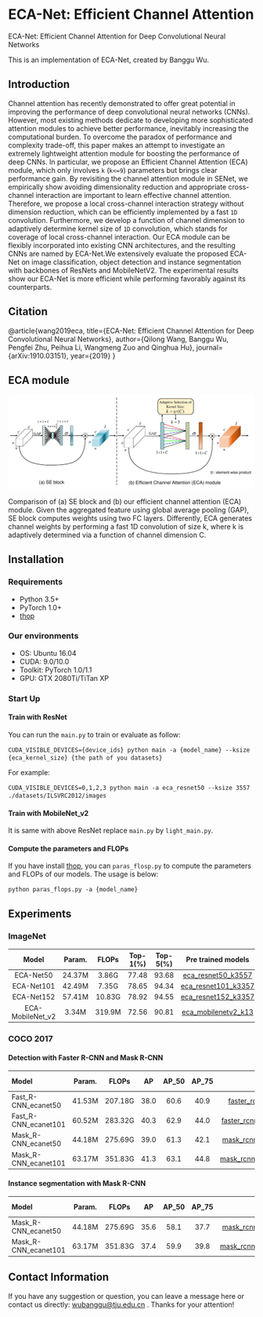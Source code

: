 # ECA-Net: Efficient Channel Attention

ECA-Net: Efficient Channel Attention for Deep Convolutional Neural Networks

This is an implementation of ECA-Net, created by Banggu Wu.

## Introduction
Channel attention has recently demonstrated to offer great potential in improving the performance of deep convolutional neural networks (CNNs). However, most existing methods dedicate to developing more sophisticated attention modules to achieve better performance, inevitably increasing the computational burden. To overcome the paradox of performance and complexity trade-off, this paper makes an attempt to investigate an extremely lightweight attention module for boosting the performance of deep CNNs. In particular, we propose an Efficient Channel Attention (ECA) module, which only involves `k` (`k<=9`) parameters but brings clear performance gain. By revisiting the channel attention module in SENet, we empirically show avoiding dimensionality reduction and appropriate cross-channel interaction are important to learn effective channel attention. Therefore, we propose a local cross-channel interaction strategy without dimension reduction, which can be efficiently implemented by a fast `1D` convolution. Furthermore, we develop a function of channel dimension to adaptively determine kernel size of `1D` convolution, which stands for coverage of local cross-channel interaction. Our ECA module can be flexibly incorporated into existing CNN architectures, and the resulting CNNs are named by ECA-Net.We extensively evaluate the proposed ECA-Net on image classification, object detection and instance segmentation with backbones of ResNets and MobileNetV2. The experimental results show our ECA-Net is more efficient while performing favorably against its counterparts.

## Citation
@article{wang2019eca, 
   title={ECA-Net: Efficient Channel Attention for Deep Convolutional Neural Networks},
   author={Qilong Wang, Banggu Wu, Pengfei Zhu, Peihua Li, Wangmeng Zuo and Qinghua Hu},
   journal={arXiv:1910.03151},
   year={2019}
 }

## ECA module

![ECA_module](figures/eca_module.jpg)

Comparison of (a) SE block and (b) our efficient channel attention (ECA) module. Given the aggregated feature using global average pooling (GAP), SE block computes weights using two FC layers. Differently, ECA generates channel weights by performing a fast 1D convolution of size k, where k is adaptively determined via a function of channel dimension C.

## Installation

### Requirements

- Python 3.5+
- PyTorch 1.0+
- [thop](https://github.com/Lyken17/pytorch-OpCounter)

### Our environments

- OS: Ubuntu 16.04
- CUDA: 9.0/10.0
- Toolkit: PyTorch 1.0/1.1
- GPU: GTX 2080Ti/TiTan XP

### Start Up

#### Train with ResNet

You can run the `main.py` to train or evaluate as follow:

```
CUDA_VISIBLE_DEVICES={device_ids} python main -a {model_name} --ksize {eca_kernel_size} {the path of you datasets}
```
For example:
```
CUDA_VISIBLE_DEVICES=0,1,2,3 python main -a eca_resnet50 --ksize 3557 ./datasets/ILSVRC2012/images
```

#### Train with MobileNet_v2
It is same with above ResNet replace `main.py` by `light_main.py`.

#### Compute the parameters and FLOPs
If you have install [thop](https://github.com/Lyken17/pytorch-OpCounter), you can `paras_flosp.py` to compute the parameters and FLOPs of our models. The usage is below:
```
python paras_flops.py -a {model_name}
```

## Experiments

### ImageNet
|Model|Param.|FLOPs|Top-1(%)|Top-5(%)|Pre trained models|Extract code|
|:---:|:----:|:---:|:------:|:------:|:----------------:|:----------:|
|ECA-Net50|24.37M|3.86G|77.48|93.68|[eca_resnet50_k3557](https://pan.baidu.com/s/1pcn6ZfZUAYKycZ6FMr4F2Q)|7qo9|
|ECA-Net101|42.49M|7.35G|78.65|94.34|[eca_resnet101_k3357](https://pan.baidu.com/s/1Cx8dt5RrQlf-Q6BZ82QSDg)|mvg2|
|ECA-Net152|57.41M|10.83G|78.92|94.55|[eca_resnet152_k3357](https://pan.baidu.com/s/1H2rbU1ngMOLU6y4R753r-Q)|ysh9|
|ECA-MobileNet_v2|3.34M|319.9M|72.56|90.81|[eca_mobilenetv2_k13](https://pan.baidu.com/s/143B03YTGE2ogkPoCj3IorQ)|atpt|

### COCO 2017

#### Detection with Faster R-CNN and Mask R-CNN
|Model|Param.|FLOPs|AP|AP_50|AP_75|Pre trained models|Extract code|
|:----|:----:|:---:|:--:|:-------:|:-------:|:----------------:|:----------:|
|Fast_R-CNN_ecanet50|41.53M|207.18G|38.0|60.6|40.9|[faster_rcnn_ecanet50_k5_bs8_lr0.01](https://pan.baidu.com/s/1DCkaCcpaNOR_-c1SJWf0KQ)|pmq9|
|Fast_R-CNN_ecanet101|60.52M|283.32G|40.3|62.9|44.0|[faster_rcnn_ecanet101_3357_bs8_lr0.01](https://pan.baidu.com/s/1wZ61wcelA943DRDHWgh2Kg)|yk8o|
|Mask_R-CNN_ecanet50|44.18M|275.69G|39.0|61.3|42.1|[mask_rcnn_ecanet50_k3377_bs8_lr0.01](https://pan.baidu.com/s/1r9PGazbGKj953HdNx0z0Ag)|gbx2|
|Mask_R-CNN_ecanet101|63.17M|351.83G|41.3|63.1|44.8|[mask_rcnn_ecanet101_k3357_bs8_lr0.01](https://pan.baidu.com/s/1WeFJa4NyHDh_knTtpzlUZQ)|wywx|

#### Instance segmentation with Mask R-CNN
|Model|Param.|FLOPs|AP|AP_50|AP_75|Pre trained models|Extract code|
|:----|:----:|:---:|:--:|:-------:|:-------:|:----------------:|:----------:|
|Mask_R-CNN_ecanet50|44.18M|275.69G|35.6|58.1|37.7|[mask_rcnn_ecanet50_k3377_bs8_lr0.01](https://pan.baidu.com/s/1r9PGazbGKj953HdNx0z0Ag)|gbx2|
|Mask_R-CNN_ecanet101|63.17M|351.83G|37.4|59.9|39.8|[mask_rcnn_ecanet101_k3357_bs8_lr0.01](https://pan.baidu.com/s/1WeFJa4NyHDh_knTtpzlUZQ)|wywx|

## Contact Information

If you have any suggestion or question, you can leave a message here or contact us directly: wubanggu@tju.edu.cn . Thanks for your attention!